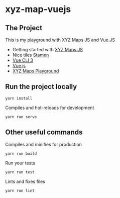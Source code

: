 # xyz-map-vuejs

## The Project

This is my playground with XYZ Maps JS and Vue.JS

* Getting started with [XYZ Maps JS](https://www.here.xyz/ui/gettingstarted/)
*  Nice tiles [Stamen](http://maps.stamen.com)
*  [Vue CLI 3](https://cli.vuejs.org/)
*  [Vue.js](https://vuejs.org/) 
*  [XYZ Maps Playground](https://xyz.api.here.com/maps/latest/playground/index.html)

## Run the project locally
```
yarn install
```
Compiles and hot-reloads for development
```
yarn run serve
```
## Other useful commands
Compiles and minifies for production
```
yarn run build
```
Run your tests
```
yarn run test
```
Lints and fixes files
```
yarn run lint
```
